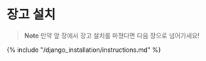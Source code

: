 # 장고 설치

> **Note** 만약 앞 장에서 장고 설치를 마쳤다면 다음 장으로 넘어가세요!

{% include "/django_installation/instructions.md" %}
